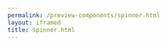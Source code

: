 ```yaml
--- 
permalink: /preview-components/spinner.html
layout: iframed 
title: Spinner.html
---
```

<div class="spinner"></div>